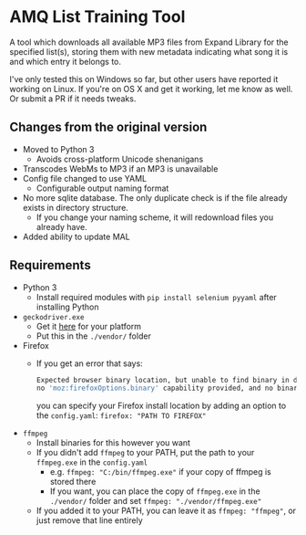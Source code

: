 # AMQ List Training Tool

A tool which downloads all available MP3 files from Expand Library for the specified list(s),
storing them with new metadata indicating what song it is and which entry it belongs to.

I've only tested this on Windows so far, but other users have reported it working on Linux.
If you're on OS X and get it working, let me know as well. Or submit a PR if it needs tweaks.

## Changes from the original version

- Moved to Python 3
  - Avoids cross-platform Unicode shenanigans
- Transcodes WebMs to MP3 if an MP3 is unavailable
- Config file changed to use YAML
  - Configurable output naming format
- No more sqlite database. The only duplicate check is if the file already exists in directory structure.
  - If you change your naming scheme, it will redownload files you already have.
- Added ability to update MAL

## Requirements

- Python 3
  - Install required modules with `pip install selenium pyyaml` after installing Python
- `geckodriver.exe`
  - Get it [here](https://github.com/mozilla/geckodriver/releases) for your platform
  - Put this in the `./vendor/` folder
- Firefox
  - If you get an error that says:

    ```sh
    Expected browser binary location, but unable to find binary in default location,
    no 'moz:firefoxOptions.binary' capability provided, and no binary flag set on the command line`,
    ```

    you can specify your Firefox install location by adding an option to the `config.yaml`: `firefox: "PATH TO FIREFOX"`
- `ffmpeg`
  - Install binaries for this however you want
  - If you didn't add `ffmpeg` to your PATH, put the path to your `ffmpeg.exe` in the `config.yaml`
    - e.g. `ffmpeg: "C:/bin/ffmpeg.exe"` if your copy of ffmpeg is stored there
    - If you want, you can place the copy of `ffmpeg.exe` in the `./vendor/` folder and set `ffmpeg: "./vendor/ffmpeg.exe"`
  - If you added it to your PATH, you can leave it as `ffmpeg: "ffmpeg"`, or just remove that line entirely
